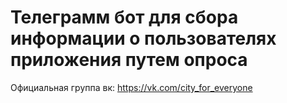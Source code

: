 ﻿# Телеграмм бот для сбора информации о пользователях приложения путем опроса 
 Официальная группа вк: https://vk.com/city_for_everyone

